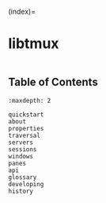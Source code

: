 (index)=

# libtmux

```{include} ../README.md

```

## Table of Contents

```{toctree}
:maxdepth: 2

quickstart
about
properties
traversal
servers
sessions
windows
panes
api
glossary
developing
history

```
